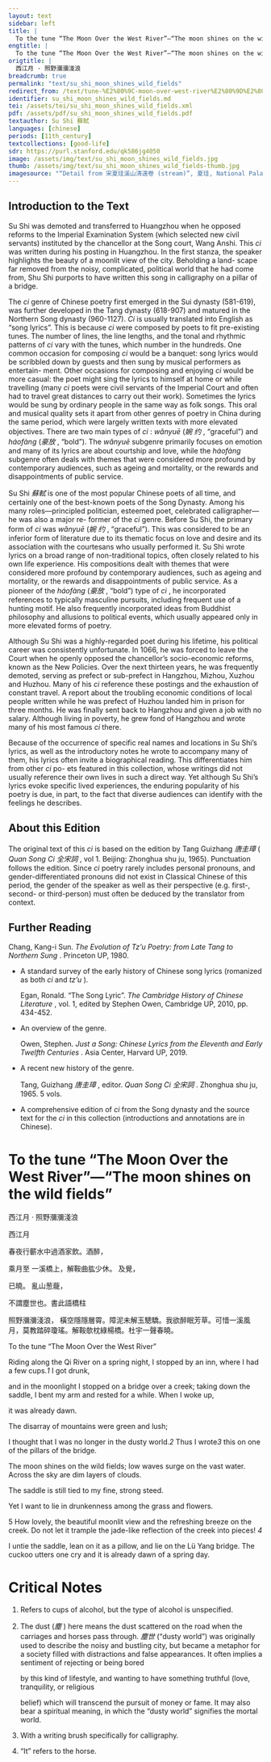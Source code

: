 ```yaml
---
layout: text
sidebar: left
title: |
  To the tune “The Moon Over the West River”—“The moon shines on the wild fields” | 西江月 · 照野瀰瀰淺浪
engtitle: |
  To the tune “The Moon Over the West River”—“The moon shines on the wild fields”
origtitle: |
  西江月 · 照野瀰瀰淺浪
breadcrumb: true
permalink: "text/su_shi_moon_shines_wild_fields"
redirect_from: /text/tune-%E2%80%9C-moon-over-west-river%E2%80%9D%E2%80%94%E2%80%9C-moon-shines-wild-fields%E2%80%9D
identifier: su_shi_moon_shines_wild_fields.md
tei: /assets/tei/su_shi_moon_shines_wild_fields.xml
pdf: /assets/pdf/su_shi_moon_shines_wild_fields.pdf
textauthor: Su Shi 蘇軾
languages: [chinese]
periods: [11th_century]
textcollections: [good-life]
sdr: https://purl.stanford.edu/qk586jg4050
image: /assets/img/text/su_shi_moon_shines_wild_fields.jpg
thumb: /assets/img/text/su_shi_moon_shines_wild_fields-thumb.jpg
imagesource: "“Detail from 宋夏珪溪山清遠卷 (stream)”, 夏珪, National Palace Museum, Accession Number: C2A000009N000000000PAP [Public Domain]"
---
```

<h2>Introduction to the Text</h2>
<p>Su Shi was demoted and transferred to Huangzhou when he opposed reforms to the Imperial Examination System (which selected new civil servants) instituted by the chancellor at the Song court, Wang Anshi. This <i> ci </i> was written during his posting in Huangzhou. In the first stanza, the speaker highlights the beauty of a moonlit view of the city. Beholding a land- scape far removed from the noisy, complicated, political world that he had come from, Shu Shi purports to have written this song in calligraphy on a pillar of a bridge.</p>

<p>The <i> ci </i> genre of Chinese poetry first emerged in the Sui dynasty (581-619), was further developed in the Tang dynasty (618-907) and matured in the Northern Song dynasty (960-1127). <i> Ci </i> is usually translated into English as “song lyrics”. This is because <i> ci </i> were composed by poets to fit pre-existing tunes. The number of lines, the line lengths, and the tonal and rhythmic patterns of <i> ci </i> vary with the tunes, which number in the hundreds. One common occasion for composing <i> ci </i> would be a banquet: song lyrics would be scribbled down by guests and then sung by musical performers as entertain- ment. Other occasions for composing and enjoying <i> ci </i> would be more casual: the poet might sing the lyrics to himself at home or while travelling (many <i> ci </i> poets were civil servants of the Imperial Court and often had to travel great distances to carry out their work). Sometimes the lyrics would be sung by ordinary people in the same way as folk songs. This oral and musical quality sets it apart from other genres of poetry in China during the same period, which were largely written texts with more elevated objectives. There are two main types of <i> ci</i> : <i> wǎnyuē </i> (<em>婉 约</em> , “graceful”) and <i> háofàng </i> (<em>豪放</em> , “bold”). The <i> wǎnyuē </i> subgenre primarily focuses on emotion and many of its lyrics are about courtship and love, while the <i> háofàng </i> subgenre often deals with themes that were considered more profound by contemporary audiences, such as ageing and mortality, or the rewards and disappointments of public service.</p>

<p>Su Shi <em>蘇軾</em> is one of the most popular Chinese poets of all time, and certainly one of the best-known poets of the Song Dynasty. Among his many roles—principled politician, esteemed poet, celebrated calligrapher—he was also a major re- former of the <i> ci </i> genre. Before Su Shi, the primary form of <i> ci </i> was <i> wǎnyuē </i> (<em>婉 约</em> , “graceful”). This was considered to be an inferior form of literature due to its thematic focus on love and desire and its association with the courtesans who usually performed it. Su Shi wrote lyrics on a broad range of non-traditional topics, often closely related to his own life experience. His compositions dealt with themes that were considered more profound by contemporary audiences, such as ageing and mortality, or the rewards and disappointments of public service. As a pioneer of the <i> háofàng </i> (<em>豪放</em> , “bold”) type of <i> ci</i> , he incorporated references to typically masculine pursuits, including frequent use of a hunting motif. He also frequently incorporated ideas from Buddhist philosophy and allusions to political events, which usually appeared only in more elevated forms of poetry.</p>

<p>Although Su Shi was a highly-regarded poet during his lifetime, his political career was consistently unfortunate. In 1066, he was forced to leave the Court when he openly opposed the chancellor’s socio-economic reforms, known as the New Policies. Over the next thirteen years, he was frequently demoted, serving as prefect or sub-prefect in Hangzhou, Mizhou, Xuzhou and Huzhou. Many of his <i> ci </i> reference these postings and the exhaustion of constant travel. A report about the troubling economic conditions of local people written while he was prefect of Huzhou landed him in prison for three months. He was finally sent back to Hangzhou and given a job with no salary. Although living in poverty, he grew fond of Hangzhou and wrote many of his most famous <i> ci </i> there.</p>

<p>Because of the occurrence of specific real names and locations in Su Shi’s lyrics, as well as the introductory notes he wrote to accompany many of them, his lyrics often invite a biographical reading. This differentiates him from other <i> ci </i> po- ets featured in this collection, whose writings did not usually reference their own lives in such a direct way. Yet although Su Shi’s lyrics evoke specific lived experiences, the enduring popularity of his poetry is due, in part, to the fact that diverse audiences can identify with the feelings he describes.</p>

<h2>About this Edition</h2>
<p>The original text of this <i> ci </i> is based on the edition by Tang Guizhang <em>唐圭璋</em> (<i> Quan Song Ci </i> <em>全宋詞</em> , vol 1. Beijing: Zhonghua shu ju, 1965). Punctuation follows the edition. Since <i> ci </i> poetry rarely includes personal pronouns, and gender-differentiated pronouns did not exist in Classical Chinese of this period, the gender of the speaker as well as their perspective (e.g. first-, second- or third-person) must often be deduced by the translator from context.</p>

<h2>Further Reading</h2>
<p>Chang, Kang-i Sun. <i> The Evolution of Tz’u Poetry: from Late Tang to Northern Sung</i> . Princeton UP, 1980.</p>
<ul id="l1">
<li data-list-text="•">
<p>A standard survey of the early history of Chinese song lyrics (romanized as both <em>ci</em> and <em>tz’u</em> ).</p>
<p>Egan, Ronald. “The Song Lyric”. <i> The Cambridge History of Chinese Literature</i> , vol. 1, edited by Stephen Owen, Cambridge UP, 2010, pp. 434-452.</p>
</li>
<li data-list-text="•">
<p>An overview of the genre.</p>
<p>Owen, Stephen. <i> Just a Song: Chinese Lyrics from the Eleventh and Early Twelfth Centuries</i> . Asia Center, Harvard UP, 2019.</p>
</li>
<li data-list-text="•">
<p>A recent new history of the genre.</p>
<p>Tang, Guizhang <em>唐圭璋</em> , editor. <i> Quan Song Ci </i> <em>全宋詞</em> . Zhonghua shu ju, 1965. 5 vols.</p>
</li>
<li data-list-text="•">
<p>A comprehensive edition of <em>ci</em> from the Song dynasty and the source text for the <em>ci</em> in this collection (introductions and annotations are in Chinese).</p>
</li>
</ul>
<h1>To the tune “The Moon Over the West River”—“The moon shines on the wild fields”</h1>
<p>西江月 · 照野瀰瀰淺浪</p>

<p>西江月</p>

<p>春夜行蘄水中過酒家飲。酒醉，</p>
<p>乘月至 一溪橋上，解鞍曲肱少休。 及覺，</p>
<p>已曉。 亂山葱蘢，</p>
<p>不謂塵世也。書此語橋柱</p>

<p>照野瀰瀰淺浪， 橫空隱隱層霄。障泥未解玉驄驕。我欲醉眠芳草。可惜一溪風月，莫教踏碎瓊瑤。解鞍欹枕綠楊橋。杜宇一聲春曉。</p>
<p>To the tune “The Moon Over the West River”</p>

<p>Riding along the Qi River on a spring night, I stopped by an inn, where I had a few cups.<em>1</em> I got drunk,</p>
<p>and in the moonlight I stopped on a bridge over a creek; taking down the saddle, I bent my arm and rested for a while. When I woke up,</p>
<p>it was already dawn.</p>
<p>The disarray of mountains were green and lush;</p>
<p>I thought that I was no longer in the dusty world.<em>2</em> Thus I wrote<em>3</em> this on one of the pillars of the bridge.</p>

<p>The moon shines on the wild fields; low waves surge on the vast water. Across the sky are dim layers of clouds.</p>
<p>The saddle is still tied to my fine, strong steed.</p>
<p>Yet I want to lie in drunkenness among the grass and flowers.</p>
<p>5 How lovely, the beautiful moonlit view and the refreshing breeze on the creek. Do not let it trample the jade-like reflection of the creek into pieces! <em>4</em></p>
<p>I untie the saddle, lean on it as a pillow, and lie on the Lü Yang bridge. The cuckoo utters one cry and it is already dawn of a spring day.</p>

<h1>Critical Notes</h1>

<ol id="l2">
<li data-list-text="1">
<p>Refers to cups of alcohol, but the type of alcohol is unspecified.</p>
</li>
<li data-list-text="2">
<p>The dust (<em>塵</em> ) here means the dust scattered on the road when the carriages and horses pass through. <em>塵世</em> (“dusty world”) was originally used to describe the noisy and bustling city, but became a metaphor for a society filled with distractions and false appearances. It often implies a sentiment of rejecting or being bored</p>
<p>by this kind of lifestyle, and wanting to have something truthful (love, tranquility, or religious</p>
<p>belief) which will transcend the pursuit of money or fame. It may also bear a spiritual meaning, in which the “dusty world” signifies the mortal world.</p>
</li>
<li data-list-text="3">
<p>With a writing brush specifically for calligraphy.</p>
</li>
<li data-list-text="4">
<p>“It” refers to the horse.</p>
</li>
</ol>
